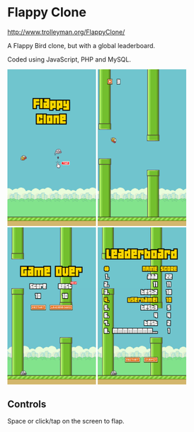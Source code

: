 # Flappy Clone

http://www.trolleyman.org/FlappyClone/

A Flappy Bird clone, but with a global leaderboard.

Coded using JavaScript, PHP and MySQL.

<img src="screenshots/start.png" width="200">
<img src="screenshots/playing.png" width="200">
<img src="screenshots/death.png" width="200">
<img src="screenshots/leaderboard.gif" width="200">

## Controls

Space or click/tap on the screen to flap.
